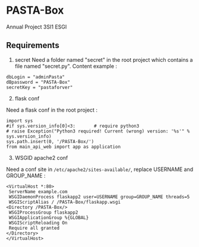 # PASTA-Box

Annual Project 3SI1 ESGI

## Requirements

1. secret
Need a folder named "secret" in the root project which contains a file named "secret.py". 
Content example :  
``` text
dbLogin = "adminPasta"  
dBpassword = "PASTA-Box"  
secretKey = "pastaforver"
```  

2.  flask conf

Need a flask conf in the root project :
```text
import sys
#if sys.version_info[0]<3:       # require python3
# raise Exception("Python3 required! Current (wrong) version: '%s'" % sys.version_info)
sys.path.insert(0, '/PASTA-Box/')
from main_api_web import app as application
```

3. WSGID apache2 conf

Need a conf site in `/etc/apache2/sites-available/`, replace USERNAME and GROUP_NAME : 
``` text
<VirtualHost *:80>
 ServerName example.com
 WSGIDaemonProcess flaskapp2 user=USERNAME group=GROUP_NAME threads=5
 WSGIScriptAlias / /PASTA-Box/flaskapp.wsgi
<Directory /PASTA-Box/>
 WSGIProcessGroup flaskapp2
 WSGIApplicationGroup %{GLOBAL}
 WSGIScriptReloading On
 Require all granted
</Directory>
</VirtualHost>
```